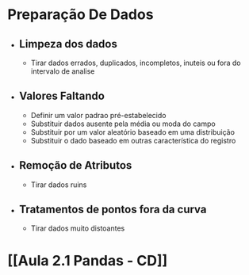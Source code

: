 # Preparação De Dados
- ## Limpeza dos dados
	- Tirar dados errados, duplicados, incompletos, inuteis ou fora do intervalo de analise
- ## Valores Faltando
	- Definir um valor padrao pré-estabelecido
	- Substituir dados ausente pela média ou moda do campo
	- Substituir por um valor aleatório baseado em uma distribuição
	- Substituir o dado baseado em outras característica do registro
- ## Remoção de Atributos
	- Tirar dados ruins
- ## Tratamentos de pontos fora da curva
	- Tirar dados muito distoantes
# [[Aula 2.1 Pandas - CD]]
